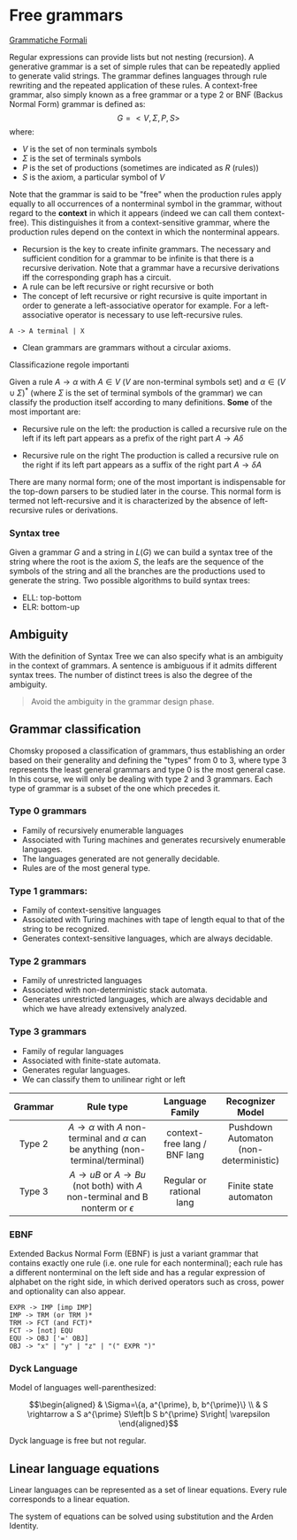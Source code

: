 # Free grammars

[Grammatiche Formali](../../../BSc(italian)/Algoritmi%20e%20Principi%20dell'Informatica/src/05.Grammatiche%20Formali.md) 

Regular expressions can provide lists but not nesting (recursion). 
A generative grammar is a set of simple rules that can be repeatedly applied to generate valid strings. The grammar defines languages through rule rewriting and the repeated application of these rules. A context-free grammar, also simply known as a free grammar or a type 2 or BNF (Backus Normal Form) grammar is defined as:
 $$G =<V,\Sigma,P,S>$$
 where:
 
 - $V$ is the set of non terminals symbols
 - $\Sigma$ is the set of terminals symbols
 - $P$ is the set of productions (sometimes are indicated as $R$ (rules))
 - $S$ is the axiom, a particular symbol of $V$ 

Note that the grammar is said to be "free" when the production rules apply equally to all occurrences of a nonterminal symbol in the grammar, without regard to the **context** in which it appears (indeed we can call them context-free). This distinguishes it from a context-sensitive grammar, where the production rules depend on the context in which the nonterminal appears.

- Recursion is the key to create infinite grammars. The necessary and sufficient condition for a grammar to be infinite is that there is a recursive derivation. Note that a grammar have a recursive derivations iff the corresponding graph has a circuit. 
- A rule can be left recursive or right recursive or both
- The concept of left recursive or right recursive is quite important in order to generate a left-associative operator for example. For a left-associative operator is necessary to use left-recursive rules.
````
A -> A terminal | X 
````
- Clean grammars are grammars without a circular axioms. 


Classificazione regole importanti 

Given a rule $A \rightarrow \alpha$ with $A \in V$ ($V$ are non-terminal symbols set) and $\alpha \in (V \cup \Sigma)^*$ (where $\Sigma$ is the set of terminal symbols of the grammar) we can classify the production itself according to many definitions. **Some** of the most important are: 

- Recursive rule on the left: the production is called a recursive rule on the left if its left part appears as a prefix of the right part $A \rightarrow A \delta$

- Recursive rule on the right The production is called a recursive rule on the right if its left part appears as a suffix of the right part $A \rightarrow \delta A$


There are many normal form; one of the most important is indispensable for the top-down parsers to be studied later in the course. This normal form is termed not left-recursive and it is characterized by the absence of left-recursive rules or derivations. 

### Syntax tree

Given a grammar $G$ and a string in $L(G)$ we can build a syntax tree of the string where the root is the axiom $S$, the leafs are the sequence of the symbols of the string and all the branches are the productions used to generate the string. 
Two possible algorithms to build syntax trees: 

- ELL: top-bottom 
- ELR: bottom-up 

## Ambiguity 

With the definition of Syntax Tree we can also specify what is an ambiguity in the context of grammars.
A sentence is ambiguous if it admits different syntax trees. The number of distinct trees is also the degree of the ambiguity.

> Avoid the ambiguity in the grammar design phase. 


## Grammar classification 

Chomsky proposed a classification of grammars, thus establishing an order based on their generality and defining the "types" from 0 to 3, where type 3 represents the least general grammars and type 0 is the most general case. In this course, we will only be dealing with type 2 and 3 grammars. Each type of grammar is a subset of the one which precedes it.

### Type 0 grammars

- Family of recursively enumerable languages
- Associated with Turing machines and generates recursively enumerable languages.
- The languages generated are not generally decidable.
- Rules are of the most general type.

### Type 1 grammars: 

- Family of context-sensitive languages
- Associated with Turing machines with tape of length equal to that of the string to be recognized.
- Generates context-sensitive languages, which are always decidable.

### Type 2 grammars

- Family of unrestricted languages
- Associated with non-deterministic stack automata.
- Generates unrestricted languages, which are always decidable and which we have already extensively analyzed.

### Type 3 grammars

- Family of regular languages
- Associated with finite-state automata.
- Generates regular languages.
- We can classify them to unilinear right or left 

|Grammar  | Rule type | Language Family| Recognizer Model |  
|:---:|:---:|:---:|:---:|
| Type 2 | $A \rightarrow \alpha$ with $A$ non-terminal and $\alpha$ can be anything (non-terminal/terminal)  |context-free lang / BNF lang| Pushdown Automaton (non-deterministic) |
| Type 3 | $A \rightarrow uB$ or $A \rightarrow Bu$ (not both) with $A$ non-terminal and B nonterm or $\epsilon$ | Regular or rational lang| Finite state automaton |


### EBNF

Extended Backus Normal Form (EBNF) is just a variant grammar that contains exactly one rule (i.e. one rule for each nonterminal); each rule has a different nonterminal on the left side and has a regular expression of alphabet on the right side, in which derived operators such as cross, power and optionality can also appear.

````
EXPR -> IMP [imp IMP]
IMP -> TRM (or TRM )*
TRM -> FCT (and FCT)*
FCT -> [not] EQU
EQU -> OBJ ['=' OBJ]
OBJ -> "x" | "y" | "z" | "(" EXPR ")" 
````


### Dyck Language 

Model of languages well-parenthesized:

$$\begin{aligned}
& \Sigma=\{a, a^{\prime}, b, b^{\prime}\} \\
& S \rightarrow a S a^{\prime} S\left|b S b^{\prime} S\right| \varepsilon
\end{aligned}$$

Dyck language is free but not regular. 

## Linear language equations 

Linear languages can be represented as a set of linear equations. Every rule corresponds to a linear equation. 


The system of equations can be solved using substitution and the Arden Identity.